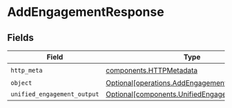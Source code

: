 # AddEngagementResponse


## Fields

| Field                                                                                                  | Type                                                                                                   | Required                                                                                               | Description                                                                                            |
| ------------------------------------------------------------------------------------------------------ | ------------------------------------------------------------------------------------------------------ | ------------------------------------------------------------------------------------------------------ | ------------------------------------------------------------------------------------------------------ |
| `http_meta`                                                                                            | [components.HTTPMetadata](../../models/components/httpmetadata.md)                                     | :heavy_check_mark:                                                                                     | N/A                                                                                                    |
| `object`                                                                                               | [Optional[operations.AddEngagementResponseBody]](../../models/operations/addengagementresponsebody.md) | :heavy_minus_sign:                                                                                     | N/A                                                                                                    |
| `unified_engagement_output`                                                                            | [Optional[components.UnifiedEngagementOutput]](../../models/components/unifiedengagementoutput.md)     | :heavy_minus_sign:                                                                                     | N/A                                                                                                    |